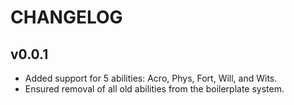 # CHANGELOG

## v0.0.1
- Added support for 5 abilities: Acro, Phys, Fort, Will, and Wits.
- Ensured removal of all old abilities from the boilerplate system.